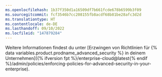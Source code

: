 ```yaml
---
ms.openlocfilehash: 1b37f350d1a16509df7b661fcde678b6599b3f09
ms.sourcegitcommit: fcf3546b7cc208155fb8acdf68b81be28afc3d2d
ms.translationtype: HT
ms.contentlocale: de-DE
ms.lasthandoff: 09/10/2022
ms.locfileid: "147879284"
---
```

Weitere Informationen findest du unter [Erzwingen von Richtlinien für {% data variables.product.prodname_advanced_security %} in deinem Unternehmen]({% ifversion fpt %}/enterprise-cloud@latest{% endif %}/admin/policies/enforcing-policies-for-advanced-security-in-your-enterprise).
